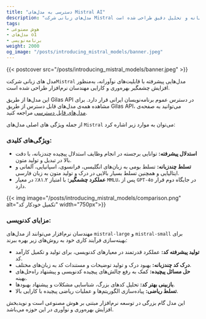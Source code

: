 ```yaml
---
title: "دسترسی به مدل‌های Mistral AI" 
description: "مدل‌های زبانی شرکت Mistral مدل‌های پیشرفته‌ای هستند که برای افزایش بهره‌وری مهندسان نرم‌افزار با قابلیت‌های چندزبانه و تحلیل دقیق طراحی شده است."  
tags:
- هوش مصنوعی
- مدل‌های o1
- برنامه‌نویسی
weight: 2000
og_image: "/posts/introducing_mistral_models/banner.jpeg"
---
```


{{< postcover src="/posts/introducing_mistral_models/banner.jpeg" >}}


مدل های زبانی شرکت`Mistral` مدل‌هایی پیشرفته با قابلیت‌های نوآورانه، به‌منظور افزایش چشمگیر بهره‌وری و کارایی مهندسان نرم‌افزار طراحی شده است.


این مدل‌ها از طریق Gilas API در دسترس عموم برنامه‌نویسان ایرانی قرار دارد. برای مشاهده همه‌ی مدل‌های قابل دسترس از طریق Gilas API، می‌توانید به صفحه‌ی [مدل‌های قابل دسترسی](/models/) مراجعه کنید.

از جمله ویژگی های اصلی مدل‌های `Mistral` می‌توان به موارد زیر اشاره کرد:


### ویژگی‌های کلیدی:
- **استدلال پیشرفته:** توانایی برجسته در انجام وظایف استدلال پیچیده چندزبانه، با دقت بالا در تبدیل و تولید متون.
- **تسلط چندزبانه:** تسلط بومی به زبان‌های انگلیسی، فرانسوی، اسپانیایی، آلمانی و ایتالیایی و همچنین تسلط بسیار بالایی در درک و تولید متون به زبان فارسی.
- **عملکرد چشمگیر:** با امتیاز ۸۱.۲٪ در معیار `MMLU`، پس از `GPT-4o` در جایگاه دوم قرار دارد.

{{< img image="/posts/introducing_mistral_models/comparison.png" alt="تکمیل خودکار کد" width="750px">}}

### مزایای کدنویسی:
مهندسان نرم‌افزار می‌توانند از مدل‌های `mistral-large` و `mistral-small` برای بهینه‌سازی فرآیند کاری خود به روش‌های زیر بهره ببرند:
- **تولید پیشرفته کد:** عملکرد قدرتمند در معیارهای کدنویسی، برای تولید و تکمیل کارآمد کد.
- **درک کد چندزبانه:** بهبود درک و تولید توضیحات و مستندات کد به زبان‌های مختلف.
- **حل مسائل پیچیده:** کمک به رفع چالش‌های پیچیده کدنویسی و پیشنهاد راه‌حل‌های بهینه.
- **بازبینی بهتر کد:** تحلیل کدهای بزرگ، شناسایی مشکلات و پیشنهاد بهبودها.
- **تسلط ریاضی:** پیاده‌سازی الگوریتم‌ها و عملیات ریاضی پیچیده با کارایی بالا.

این مدل گام بزرگی در توسعه نرم‌افزار مبتنی بر هوش مصنوعی است و نویدبخش افزایش بهره‌وری و نوآوری در این حوزه می‌باشد.